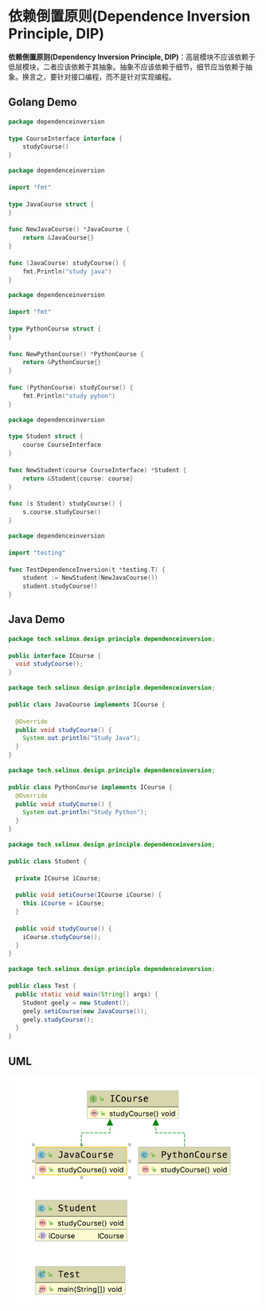 # 依赖倒置原则(Dependence  Inversion Principle, DIP)

**依赖倒置原则(Dependency Inversion  Principle, DIP)**：高层模块不应该依赖于低层模块，二者应该依赖于其抽象。抽象不应该依赖于细节，细节应当依赖于抽象。换言之，要针对接口编程，而不是针对实现编程。

## Golang Demo

```go
package dependenceinversion

type CourseInterface interface {
    studyCourse()
}
```

```go
package dependenceinversion

import "fmt"

type JavaCourse struct {
}

func NewJavaCourse() *JavaCourse {
    return &JavaCourse{}
}

func (JavaCourse) studyCourse() {
    fmt.Println("study java")
}

```

```go
package dependenceinversion

import "fmt"

type PythonCourse struct {
}

func NewPythonCourse() *PythonCourse {
    return &PythonCourse{}
}

func (PythonCourse) studyCourse() {
    fmt.Println("study pyhon")
}

```

```go
package dependenceinversion

type Student struct {
    course CourseInterface
}

func NewStudent(course CourseInterface) *Student {
    return &Student{course: course}
}

func (s Student) studyCourse() {
    s.course.studyCourse()
}

```

```go
package dependenceinversion

import "testing"

func TestDependenceInversion(t *testing.T) {
    student := NewStudent(NewJavaCourse())
    student.studyCourse()
}

```

## Java Demo

```java
package tech.selinux.design.principle.dependenceinversion;

public interface ICourse {
  void studyCourse();
}
```

```java
package tech.selinux.design.principle.dependenceinversion;

public class JavaCourse implements ICourse {

  @Override
  public void studyCourse() {
    System.out.println("Study Java");
  }
}
```

```java
package tech.selinux.design.principle.dependenceinversion;

public class PythonCourse implements ICourse {
  @Override
  public void studyCourse() {
    System.out.println("Study Python");
  }
}
```

```java
package tech.selinux.design.principle.dependenceinversion;

public class Student {

  private ICourse iCourse;

  public void setiCourse(ICourse iCourse) {
    this.iCourse = iCourse;
  }

  public void studyCourse() {
    iCourse.studyCourse();
  }
}
```

```java
package tech.selinux.design.principle.dependenceinversion;

public class Test {
  public static void main(String[] args) {
    Student geely = new Student();
    geely.setiCourse(new JavaCourse());
    geely.studyCourse();
  }
}
```

## UML

![依赖倒置原则UML](images/dependence-inversion-principle.png)